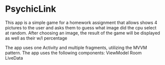 # PsychicLink
This app is a simple game for a homework assignment that allows shows 4 pictures to the user and asks them to guess what image did the cpu select at random. After choosing an image, the result of the game will be displayed as well as their w/l percentage

The app uses one Activity and multiple fragments, utilizing the MVVM pattern. The app uses the following components:
ViewModel
Room
LiveData
